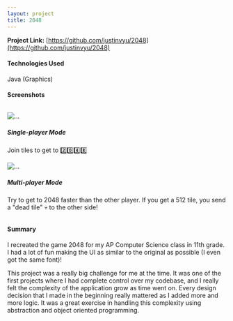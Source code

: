 ```yaml
---
layout: project
title: 2048
---
```


**Project Link:** [https://github.com/justinvyu/2048](https://github.com/justinvyu/2048)

#### Technologies Used
Java (Graphics)

#### Screenshots

<div class="container" style="margin: 2rem 0;">
  <div class="row">
    <div class="col-sm-4">
    <div class="card">
        <img src="{{site.baseurl}}/projects/images/2048-singleplayer.png" class="card-img-top" alt="...">
        <div class="card-body">
        <h5 class="card-title">Single-player Mode</h5>
        <p class="card-text">Join tiles to get to 2️⃣0️⃣4️⃣8️⃣</p>
        </div>
    </div>
    </div>
    <div class="col-sm-8">
    <div class="card">
    <img src="{{site.baseurl}}/projects/images/2048-multiplayer.png" class="card-img-top" alt="...">
    <div class="card-body">
      <h5 class="card-title">Multi-player Mode</h5>
      <p class="card-text">
      Try to get to 2048 faster than the other player. If you get a 512 tile, you
      send a "dead tile" 💀 to the other side!
      </p>
    </div>
  </div>
    </div>
  </div>
</div>

#### Summary

I recreated the game 2048 for my AP Computer Science class in 11th grade. I had a lot of fun
making the UI as similar to the original as possible (I even got the same font)!

This project was a really big challenge for me at the time. It was one of the first projects
where I had complete control over my codebase, and I really felt the complexity of the
application grow as time went on. Every design decision that I made in the beginning
really mattered as I added more and more logic. It was a great exercise in handling this
complexity using abstraction and object oriented programming.